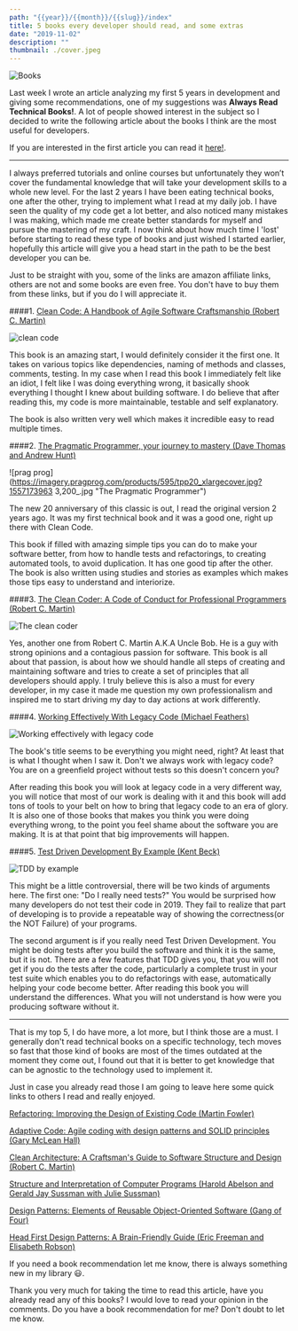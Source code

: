 ```yaml
---
path: "{{year}}/{{month}}/{{slug}}/index"
title: 5 books every developer should read, and some extras
date: "2019-11-02"
description: ""
thumbnail: ./cover.jpeg
---
```


![Books](https://res.cloudinary.com/practicaldev/image/fetch/s--5l8Za7Jb--/c_imagga_scale,f_auto,fl_progressive,h_420,q_auto,w_1000/https://thepracticaldev.s3.amazonaws.com/i/ifknwf46tdxoah40h7q7.jpeg)

Last week I wrote an article analyzing my first 5 years in development and giving some recommendations, one of my suggestions was **Always Read Technical Books!**. A lot of people showed interest in the subject so I decided to write the following article about the books I think are the most useful for developers.

If you are interested in the first article you can read it [here!](https://dev.to/patferraggi/how-to-become-an-amazing-software-developer-things-i-wish-i-knew-when-i-started-28c5).

---

I always preferred tutorials and online courses but unfortunately they won’t cover the fundamental knowledge that will take your development skills to a whole new level. For the last 2 years I have been eating technical books, one after the other, trying to implement what I read at my daily job. I have seen the quality of my code get a lot better, and also noticed many mistakes I was making, which made me create better standards for myself and pursue the mastering of my craft. I now think about how much time I 'lost' before starting to read these type of books and just wished I started earlier, hopefully this article will give you a head start in the path to be the best developer you can be.

Just to be straight with you, some of the links are amazon affiliate links, others are not and some books are even free. You don't have to buy them from these links, but if you do I will appreciate it.

####1. [Clean Code: A Handbook of Agile Software Craftsmanship (Robert C. Martin)](https://www.amazon.com/gp/product/0132350882?ie=UTF8&tag=patferraggi-20&camp=1789&linkCode=xm2&creativeASIN=0132350882)

![clean code](https://m.media-amazon.com/images/S/aplus-media/mg/38127463-e531-4823-b46e-d79d174575cc._SR150,300_.jpg "Clean Code")

This book is an amazing start, I would definitely consider it the first
one. It takes on various topics like dependencies, naming of methods and classes, comments, testing. In my case when I read this book I immediately felt like an idiot, I felt like I was doing everything wrong, it basically shook everything I thought I knew about building software.
I do believe that after reading this, my code is more maintainable, testable and self explanatory.

The book is also written very well which makes it incredible easy to read multiple times.

####2. [The Pragmatic Programmer, your journey to mastery (Dave Thomas and Andrew Hunt)](https://pragprog.com/book/tpp20/the-pragmatic-programmer-20th-anniversary-edition)

![prag prog](https://imagery.pragprog.com/products/595/tpp20_xlargecover.jpg?1557173963
3,200\_.jpg "The Pragmatic Programmer")

The new 20 anniversary of this classic is out, I read the original version 2 years ago. It was my first technical book and it was a good one, right up there with Clean Code.

This book if filled with amazing simple tips you can do to make your software better, from how to handle tests and refactorings, to creating automated tools, to avoid duplication. It has one good tip after the other. The book is also written using studies and stories as examples which makes those tips easy to understand and interiorize.

####3. [The Clean Coder: A Code of Conduct for Professional Programmers (Robert C. Martin)](https://www.amazon.com/gp/product/0137081073?ie=UTF8&tag=patferraggi-20&camp=1789&linkCode=xm2&creativeASIN=0137081073)

![The clean coder](https://m.media-amazon.com/images/S/aplus-media/mg/a1e81e9e-d24a-462f-8364-552ae1f840c8._SR150,300_.jpg "The clean coder")

Yes, another one from Robert C. Martin A.K.A Uncle Bob. He is a guy with strong opinions and a contagious passion for software. This book is all about that passion, is about how we should handle all steps of creating and maintaining software and tries to create a set of principles that all developers should apply. I truly believe this is also a must for every developer, in my case it made me question my own professionalism and inspired me to start driving my day to day actions at work differently.

####4. [Working Effectively With Legacy Code (Michael Feathers)](https://www.amazon.com/gp/product/0131177052?ie=UTF8&tag=patferraggi-20&camp=1789&linkCode=xm2&creativeASIN=0131177052)

![Working effectively with legacy code](https://m.media-amazon.com/images/S/aplus-media/vc/d4da85d4-70d2-4fce-ad49-8731719c77b7._SR150,300_.jpg "Legacy Code")

The book's title seems to be everything you might need, right? At least that is what I thought when I saw it. Don't we always work with legacy code? You are on a greenfield project without tests so this doesn't concern you?

After reading this book you will look at legacy code in a very different way, you will notice that most of our work is dealing with it and this book will add tons of tools to your belt on how to bring that legacy code to an era of glory. It is also one of those books that makes you think you were doing everything wrong, to the point you feel shame about the software you are making. It is at that point that big improvements will happen.

####5. [Test Driven Development By Example (Kent Beck)](https://www.amazon.com/gp/product/0321146530?ie=UTF8&tag=patferraggi-20&camp=1789&linkCode=xm2&creativeASIN=0321146530)

![TDD by example](https://images-na.ssl-images-amazon.com/images/I/51kDbV%2BN65L._AC_AA180_.jpg "Test driven development")

This might be a little controversial, there will be two kinds of arguments here. The first one: "Do I really need tests?" You would be surprised how many developers do not test their code in 2019. They fail to realize that part of developing is to provide a repeatable way of showing the correctness(or the NOT Failure) of your programs.

The second argument is if you really need Test Driven Development. You might be doing tests after you build the software and think it is the same, but it is not. There are a few features that TDD gives you, that you will not get if you do the tests after the code, particularly a complete trust in your test suite which enables you to do refactorings with ease, automatically helping your code become better.
After reading this book you will understand the differences. What you will not understand is how were you producing software without it.

---

That is my top 5, I do have more, a lot more, but I think those are a must. I generally don't read technical books on a specific technology, tech moves so fast that those kind of books are most of the times outdated at the moment they come out, I found out that it is better to get knowledge that can be agnostic to the technology used to implement it.

Just in case you already read those I am going to leave here some quick links to others I read and really enjoyed.

[Refactoring: Improving the Design of Existing Code (Martin Fowler)](https://www.amazon.com/gp/product/0134757599?ie=UTF8&tag=patferraggi-20&camp=1789&linkCode=xm2&creativeASIN=0134757599)

[Adaptive Code: Agile coding with design patterns and SOLID principles (Gary McLean Hall)](https://www.amazon.com/gp/product/1509302581?ie=UTF8&tag=patferraggi-20&camp=1789&linkCode=xm2&creativeASIN=1509302581)

[Clean Architecture: A Craftsman's Guide to Software Structure and Design
(Robert C. Martin)](https://www.amazon.com/gp/product/0134494164?ie=UTF8&tag=patferraggi-20&camp=1789&linkCode=xm2&creativeASIN=0134494164)

[Structure and Interpretation of Computer Programs (Harold Abelson and
Gerald Jay Sussman
with Julie Sussman)](https://web.mit.edu/alexmv/6.037/sicp.pdf)

[Design Patterns: Elements of Reusable Object-Oriented Software (Gang of Four)](https://www.amazon.com/gp/product/0201633612?ie=UTF8&tag=patferraggi-20&camp=1789&linkCode=xm2&creativeASIN=0201633612)

[Head First Design Patterns: A Brain-Friendly Guide (Eric Freeman and Elisabeth Robson)](https://www.amazon.com/gp/product/0596007124?ie=UTF8&tag=patferraggi-20&camp=1789&linkCode=xm2&creativeASIN=0596007124)

If you need a book recommendation let me know, there is always something new in my library :smiley:.

Thank you very much for taking the time to read this article, have you already read any of this books? I would love to read your opinion in the comments.
Do you have a book recommendation for me? Don't doubt to let me know.
